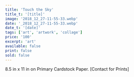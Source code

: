 ```yaml
---
title: 'Touch the Sky'
title_t: '[title]'
image: '2018_12_27-11-55-33.webp'
date: '_2018_12_27-11-55-33.webp'
date_t: '[date]'
tags: ['art', 'artwork', 'collage']
price: '100'
excerpt: 'art'
available: false
print: false
sold: false
---
```


8.5 in x 11 in on Primary Cardstock Paper. [Contact for Prints]
